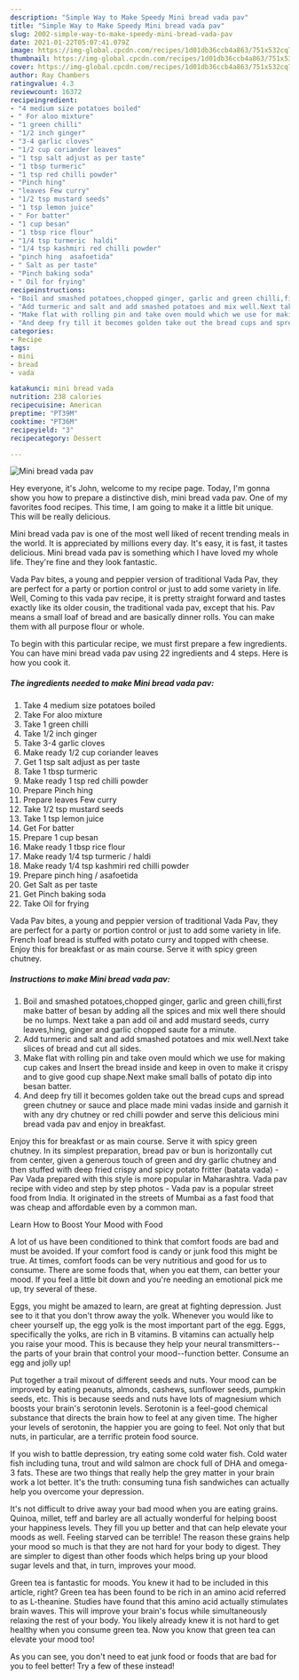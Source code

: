 ```yaml
---
description: "Simple Way to Make Speedy Mini bread vada pav"
title: "Simple Way to Make Speedy Mini bread vada pav"
slug: 2002-simple-way-to-make-speedy-mini-bread-vada-pav
date: 2021-01-22T05:07:41.079Z
image: https://img-global.cpcdn.com/recipes/1d01db36ccb4a863/751x532cq70/mini-bread-vada-pav-recipe-main-photo.jpg
thumbnail: https://img-global.cpcdn.com/recipes/1d01db36ccb4a863/751x532cq70/mini-bread-vada-pav-recipe-main-photo.jpg
cover: https://img-global.cpcdn.com/recipes/1d01db36ccb4a863/751x532cq70/mini-bread-vada-pav-recipe-main-photo.jpg
author: Ray Chambers
ratingvalue: 4.3
reviewcount: 16372
recipeingredient:
- "4 medium size potatoes boiled"
- " For aloo mixture"
- "1 green chilli"
- "1/2 inch ginger"
- "3-4 garlic cloves"
- "1/2 cup coriander leaves"
- "1 tsp salt adjust as per taste"
- "1 tbsp turmeric"
- "1 tsp red chilli powder"
- "Pinch hing"
- "leaves Few curry"
- "1/2 tsp mustard seeds"
- "1 tsp lemon juice"
- " For batter"
- "1 cup besan"
- "1 tbsp rice flour"
- "1/4 tsp turmeric  haldi"
- "1/4 tsp kashmiri red chilli powder"
- "pinch hing  asafoetida"
- " Salt as per taste"
- "Pinch baking soda"
- " Oil for frying"
recipeinstructions:
- "Boil and smashed potatoes,chopped ginger, garlic and green chilli,first make batter of besan by adding all the spices and mix well there should be no lumps. Next take a pan add oil and add mustard seeds, curry leaves,hing, ginger and garlic chopped saute for a minute."
- "Add turmeric and salt and add smashed potatoes and mix well.Next take slices of bread and cut all sides."
- "Make flat with rolling pin and take oven mould which we use for making cup cakes and Insert the bread inside and keep in oven to make it crispy and to give good cup shape.Next make small balls of potato dip into besan batter."
- "And deep fry till it becomes golden take out the bread cups and spread green chutney or sauce and place made mini vadas inside and garnish it with any dry chutney or red chilli powder and serve this delicious mini bread vada pav and enjoy in breakfast."
categories:
- Recipe
tags:
- mini
- bread
- vada

katakunci: mini bread vada 
nutrition: 238 calories
recipecuisine: American
preptime: "PT39M"
cooktime: "PT36M"
recipeyield: "3"
recipecategory: Dessert

---
```



![Mini bread vada pav](https://img-global.cpcdn.com/recipes/1d01db36ccb4a863/751x532cq70/mini-bread-vada-pav-recipe-main-photo.jpg)

Hey everyone, it's John, welcome to my recipe page. Today, I'm gonna show you how to prepare a distinctive dish, mini bread vada pav. One of my favorites food recipes. This time, I am going to make it a little bit unique. This will be really delicious.

Mini bread vada pav is one of the most well liked of recent trending meals in the world. It is appreciated by millions every day. It's easy, it is fast, it tastes delicious. Mini bread vada pav is something which I have loved my whole life. They're fine and they look fantastic.

Vada Pav bites, a young and peppier version of traditional Vada Pav, they are perfect for a party or portion control or just to add some variety in life. Well, Coming to this vada pav recipe, it is pretty straight forward and tastes exactly like its older cousin, the traditional vada pav, except that his. Pav means a small loaf of bread and are basically dinner rolls. You can make them with all purpose flour or whole.


To begin with this particular recipe, we must first prepare a few ingredients. You can have mini bread vada pav using 22 ingredients and 4 steps. Here is how you cook it.

<!--inarticleads1-->

##### The ingredients needed to make Mini bread vada pav:

1. Take 4 medium size potatoes boiled
1. Take  For aloo mixture
1. Take 1 green chilli
1. Take 1/2 inch ginger
1. Take 3-4 garlic cloves
1. Make ready 1/2 cup coriander leaves
1. Get 1 tsp salt adjust as per taste
1. Take 1 tbsp turmeric
1. Make ready 1 tsp red chilli powder
1. Prepare Pinch hing
1. Prepare leaves Few curry
1. Take 1/2 tsp mustard seeds
1. Take 1 tsp lemon juice
1. Get  For batter
1. Prepare 1 cup besan
1. Make ready 1 tbsp rice flour
1. Make ready 1/4 tsp turmeric / haldi
1. Make ready 1/4 tsp kashmiri red chilli powder
1. Prepare pinch hing / asafoetida
1. Get  Salt as per taste
1. Get Pinch baking soda
1. Take  Oil for frying


Vada Pav bites, a young and peppier version of traditional Vada Pav, they are perfect for a party or portion control or just to add some variety in life. French loaf bread is stuffed with potato curry and topped with cheese. Enjoy this for breakfast or as main course. Serve it with spicy green chutney. 

<!--inarticleads2-->

##### Instructions to make Mini bread vada pav:

1. Boil and smashed potatoes,chopped ginger, garlic and green chilli,first make batter of besan by adding all the spices and mix well there should be no lumps. Next take a pan add oil and add mustard seeds, curry leaves,hing, ginger and garlic chopped saute for a minute.
1. Add turmeric and salt and add smashed potatoes and mix well.Next take slices of bread and cut all sides.
1. Make flat with rolling pin and take oven mould which we use for making cup cakes and Insert the bread inside and keep in oven to make it crispy and to give good cup shape.Next make small balls of potato dip into besan batter.
1. And deep fry till it becomes golden take out the bread cups and spread green chutney or sauce and place made mini vadas inside and garnish it with any dry chutney or red chilli powder and serve this delicious mini bread vada pav and enjoy in breakfast.


Enjoy this for breakfast or as main course. Serve it with spicy green chutney. In its simplest preparation, bread pav or bun is horizontally cut from center, given a generous touch of green and dry garlic chutney and then stuffed with deep fried crispy and spicy potato fritter (batata vada) - Pav Vada prepared with this style is more popular in Maharashtra. Vada pav recipe with video and step by step photos - Vada pav is a popular street food from India. It originated in the streets of Mumbai as a fast food that was cheap and affordable even by a common man. 

Learn How to Boost Your Mood with Food


A lot of us have been conditioned to think that comfort foods are bad and must be avoided. If your comfort food is candy or junk food this might be true. At times, comfort foods can be very nutritious and good for us to consume. There are some foods that, when you eat them, can better your mood. If you feel a little bit down and you're needing an emotional pick me up, try several of these.

Eggs, you might be amazed to learn, are great at fighting depression. Just see to it that you don't throw away the yolk. Whenever you would like to cheer yourself up, the egg yolk is the most important part of the egg. Eggs, specifically the yolks, are rich in B vitamins. B vitamins can actually help you raise your mood. This is because they help your neural transmitters--the parts of your brain that control your mood--function better. Consume an egg and jolly up!

Put together a trail mixout of different seeds and nuts. Your mood can be improved by eating peanuts, almonds, cashews, sunflower seeds, pumpkin seeds, etc. This is because seeds and nuts have lots of magnesium which boosts your brain's serotonin levels. Serotonin is a feel-good chemical substance that directs the brain how to feel at any given time. The higher your levels of serotonin, the happier you are going to feel. Not only that but nuts, in particular, are a terrific protein food source.

If you wish to battle depression, try eating some cold water fish. Cold water fish including tuna, trout and wild salmon are chock full of DHA and omega-3 fats. These are two things that really help the grey matter in your brain work a lot better. It's the truth: consuming tuna fish sandwiches can actually help you overcome your depression. 

It's not difficult to drive away your bad mood when you are eating grains. Quinoa, millet, teff and barley are all actually wonderful for helping boost your happiness levels. They fill you up better and that can help elevate your moods as well. Feeling starved can be terrible! The reason these grains help your mood so much is that they are not hard for your body to digest. They are simpler to digest than other foods which helps bring up your blood sugar levels and that, in turn, improves your mood.

Green tea is fantastic for moods. You knew it had to be included in this article, right? Green tea has been found to be rich in an amino acid referred to as L-theanine. Studies have found that this amino acid actually stimulates brain waves. This will improve your brain's focus while simultaneously relaxing the rest of your body. You likely already knew it is not hard to get healthy when you consume green tea. Now you know that green tea can elevate your mood too!

As you can see, you don't need to eat junk food or foods that are bad for you to feel better! Try a few of these instead!

